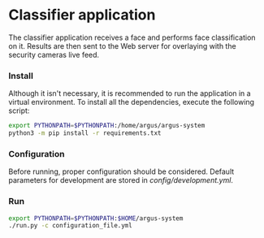 # Classifier application

The classifier application receives a face and performs face classification on it.
Results are then sent to the Web server for overlaying with the security cameras live feed.

### Install

Although it isn't necessary, it is recommended to run the application in a virtual environment.
To install all the dependencies, execute the following script: 

```bash
export PYTHONPATH=$PYTHONPATH:/home/argus/argus-system
python3 -m pip install -r requirements.txt
```

### Configuration

Before running, proper configuration should be considered.
Default parameters for development are stored in *config/development.yml*.

### Run

```bash
export PYTHONPATH=$PYTHONPATH:$HOME/argus-system
./run.py -c configuration_file.yml
```

